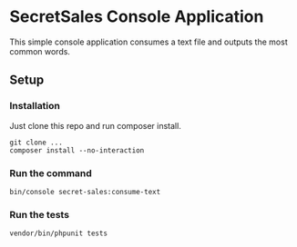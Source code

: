 # SecretSales Console Application

This simple console application consumes a text file and outputs the most common words.

## Setup

### Installation

Just clone this repo and run composer install.

    git clone ...
    composer install --no-interaction
 
### Run the command
    bin/console secret-sales:consume-text
    
### Run the tests
    vendor/bin/phpunit tests